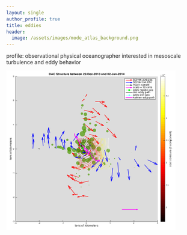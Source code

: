 ```yaml
---
layout: single
author_profile: true
title: eddies
header:
  image: /assets/images/mode_atlas_background.png
---
```


profile: observational physical oceanographer interested in mesoscale turbulence and eddy behavior  

<img src="/assets/images/centering_method.png" width="450" height="425"/>

